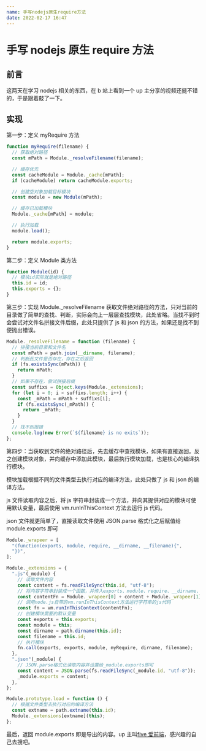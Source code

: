 ```yaml
---
name: 手写nodejs原生require方法
date: 2022-02-17 16:47
---
```


# 手写 nodejs 原生 require 方法

## 前言

这两天在学习 nodejs 相关的东西，在 b 站上看到一个 up 主分享的视频还挺不错的，于是跟着敲了一下。

## 实现

第一步：定义 myRequire 方法

```js
function myRequire(filename) {
  // 获取绝对路径
  const mPath = Module._resolveFilename(filename);

  // 缓存优先
  const cacheModule = Module._cache[mPath];
  if (cacheModule) return cacheModule.exports;

  // 创建空对象加载目标模块
  const module = new Module(mPath);

  // 缓存已加载模块
  Module._cache[mPath] = module;

  // 执行加载
  module.load();

  return module.exports;
}
```

第二步：定义 Module 类方法

```js
function Module(id) {
  // 模块id实际就是绝对路径
  this.id = id;
  this.exports = {};
}
```

第三步：实现 Module.\_resolveFilename 获取文件绝对路径的方法，只对当前的目录做了简单的查找、判断，实际会向上一层层查找模块，此处省略。当找不到时会尝试对文件名拼接文件后缀，此处只提供了 js 和 json 的方法，如果还是找不到便抛出错误。

```js
Module._resolveFilename = function (filename) {
  // 拼接当前目录和文件名
  const mPath = path.join(__dirname, filename);
  // 判断此文件是否存在，存在之后返回
  if (fs.existsSync(mPath)) {
    return mPath;
  }
  // 如果不存在，尝试拼接后缀
  const suffixs = Object.keys(Module._extensions);
  for (let i = 0; i < suffixs.length; i++) {
    const _mPath = mPath + suffixs[i];
    if (fs.existsSync(_mPath)) {
      return _mPath;
    }
  }
  // 找不到抛错
  console.log(new Error(`${filename} is no exits`));
};
```

第四步：当获取到文件的绝对路径后，先去缓存中查找模块，如果有直接返回。反之创建模块对象，并向缓存中添加此模块，最后执行模块加载，也是核心的编译执行模块。

模块加载根据不同的文件类型去执行对应的编译方法，此处只做了 js 和 json 的编译方法。

js 文件读取内容之后，将 js 字符串封装成一个方法，并向其提供对应的模块可使用默认变量，最后使用 vm.runInThisContext 方法去运行 js 代码。

json 文件就更简单了，直接读取文件使用 JSON.parse 格式化之后赋值给 module.exports 即可

```js
Module._wrapeer = [
  "(function(exports, module, require, __dirname, __filename){",
  "})",
];

Module._extensions = {
  ".js"(_module) {
    // 读取文件内容
    const content = fs.readFileSync(this.id, "utf-8");
    // 将内容字符串封装成一个函数，并传入exports、module、require、__dirname、__filename默认可以使用的变量
    const contentFn = Module._wrapeer[0] + content + Module._wrapeer[1];
    // 调用node.js自带的vm.runInThisContext方法运行字符串的js代码
    const fn = vm.runInThisContext(contentFn);
    // 创建模块需要的默认变量
    const exports = this.exports;
    const module = this;
    const dirname = path.dirname(this.id);
    const filename = this.id;
    // 执行模块
    fn.call(exports, exports, module, myRequire, dirname, filename);
  },
  ".json"(_module) {
    // JSON.parse格式化读取内容并设置给_module.exports即可
    const content = JSON.parse(fs.readFileSync(_module.id, "utf-8"));
    _module.exports = content;
  },
};

Module.prototype.load = function () {
  // 根据文件类型去执行对应的编译方法
  const extname = path.extname(this.id);
  Module._extensions[extname](this);
};
```

最后，返回 module.exports 即是导出的内容。up 主叫[five 爱前端](https://space.bilibili.com/1363644344)，感兴趣的自己去搜吧。
